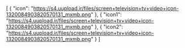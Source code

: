 [
  {
    "icon": "https://s4.uupload.ir/files/screen+television+tv+video+icon-1320084903820570131_mxmb.png"
  },
  {
    "icon1": "https://s4.uupload.ir/files/screen+television+tv+video+icon-1320084903820570131_mxmb.png"
  },
  {
    "icon2": "https://s4.uupload.ir/files/screen+television+tv+video+icon-1320084903820570131_mxmb.png"
  }
]

